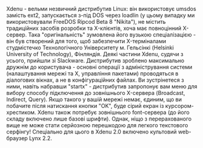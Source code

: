 Xdenu - вельми незвичний дистрибутив Linux: він використовує umsdos замість ext2, запускається з-під DOS через loadlin (у цьому випадку ми використовували FreeDOS Ripcod Beta 8 "Nikita"), не містить традиційних засобів розробки та X-клієнтів, хоча має повноцінний X-сервер. Така "оригінальність" зумовлена його вузькою спеціалізацією - він був створений для того, щоб забезпечити X-терміналами студмістечко Технологічного Університету м. Гельсінкі (Helsinki University of Technology), Фінляндія. Деякі частини Xdenu, судячи з усього, прийшли зі Slackware. Дистрибутив зроблено максимально дружнім до користувача - основні операції з адміністрування системи (налаштування мережі та X, управління пакетами) проводяться в діалогових вікнах, а не в конфігураційних файлах. Ви зустрінетеся з ними, навіть набравши "startx" - дистрибутив запропонує вам меню для вибору способу підключення до зовнішнього X-сервера (Broadcast, Indirect, Query). Якщо такого у вашій мережі немає, єдиним, що ви побачите після натискання кнопки "OK", буде сірий екран із курсором-хрестиком. Xdenu також потребує зовнішнього font-сервера (до його складу включено лише базові шрифти). Однак, ніщо з перерахованого вище не може стати серйозною перешкодою для легкого текстового серфінгу! Спеціально для цього в Xdenu 2.0 включено культовий web-браузер Lynx 2.2.
